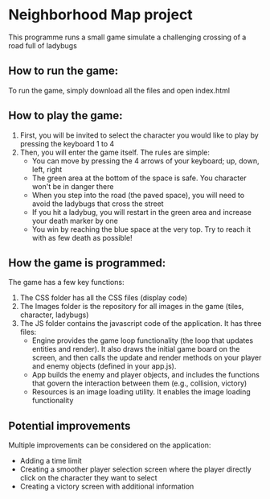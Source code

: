 # Neighborhood Map project

This programme runs a small game simulate a challenging crossing of a road full of ladybugs

## How to run the game:
To run the game, simply download all the files and open index.html

## How to play the game:
1. First, you will be invited to select the character you would like to play by pressing the keyboard 1 to 4 
2. Then, you will enter the game itself. The rules are simple: 
	- You can move by pressing the 4 arrows of your keyboard; up, down, left, right 
	- The green area at the bottom of the space is safe. You character won't be in danger there
	- When you step into the road (the paved space), you will need to avoid the ladybugs that cross the street
	- If you hit a ladybug, you will restart in the green area and increase your death marker by one
	- You win by reaching the blue space at the very top. Try to reach it with as few death as possible!

## How the game is programmed: 
The game has a few key functions: 
1. The CSS folder  has all the CSS files (display code)
2. The Images folder is the repository for all images in the game (tiles, character, ladybugs)
3. The JS folder contains the javascript code of the application. It has three files: 
	- Engine provides the game loop functionality (the loop that updates entities and render). It also draws the initial game board on the screen, and then calls the update and render methods on your player and enemy objects (defined in your app.js).
	- App builds the enemy and player objects, and includes the functions that govern the interaction between them (e.g., collision, victory)
	- Resources is an image loading utility. It enables the image loading functionality

## Potential improvements
Multiple improvements can be considered on the application: 
- Adding a time limit
- Creating a smoother player selection screen where the player directly click on the character they want to select
- Creating a victory screen with additional information
